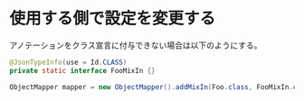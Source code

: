 # 使用する側で設定を変更する

アノテーションをクラス宣言に付与できない場合は以下のようにする。
```java
@JsonTypeInfo(use = Id.CLASS)
private static interface FooMixIn {}

ObjectMapper mapper = new ObjectMapper().addMixIn(Foo.class, FooMixIn.class);
```
